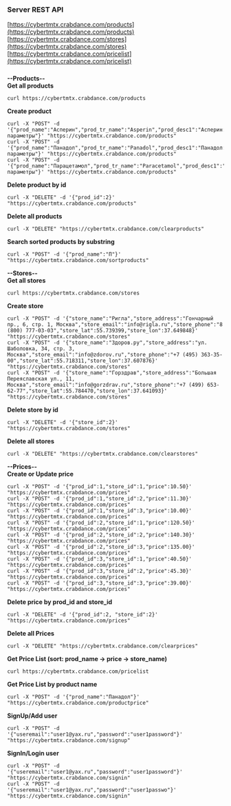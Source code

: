 ### Server REST API  
[https://cybertmtx.crabdance.com/products](https://cybertmtx.crabdance.com/products)  
[https://cybertmtx.crabdance.com/stores](https://cybertmtx.crabdance.com/stores)  
[https://cybertmtx.crabdance.com/pricelist](https://cybertmtx.crabdance.com/pricelist)  
###
**--Products--**  
**Get all products**
```
curl https://cybertmtx.crabdance.com/products
```
**Create product**
```
curl -X "POST" -d '{"prod_name":"Асперин","prod_tr_name":"Asperin","prod_desc1":"Асперин: параметры"}' "https://cybertmtx.crabdance.com/products"
curl -X "POST" -d '{"prod_name":"Панадол","prod_tr_name":"Panadol","prod_desc1":"Панадол: параметры"}' "https://cybertmtx.crabdance.com/products"
curl -X "POST" -d '{"prod_name":"Парацетамол","prod_tr_name":"Paracetamol","prod_desc1":"Парацетамол: параметры"}' "https://cybertmtx.crabdance.com/products"
```
**Delete product by id**
```
curl -X "DELETE" -d '{"prod_id":2}' "https://cybertmtx.crabdance.com/products"
```
**Delete all products**
```
curl -X "DELETE" "https://cybertmtx.crabdance.com/clearproducts"
```
**Search sorted products by substring**
```
curl -X "POST" -d '{"prod_name":"П"}' "https://cybertmtx.crabdance.com/sortproducts"
```
**--Stores--**  
**Get all stores**
```
curl https://cybertmtx.crabdance.com/stores
```
**Create store**
```
curl -X "POST" -d '{"store_name":"Ригла","store_address":"Гончарный пр., 6, стр. 1, Москва","store_email":"info@rigla.ru","store_phone":"8 (800) 777-03-03","store_lat":55.739399,"store_lon":37.649848}' "https://cybertmtx.crabdance.com/stores"
curl -X "POST" -d '{"store_name":"Здоров.ру","store_address":"ул. Шаболовка, 34, стр. 3, Москва","store_email":"info@zdorov.ru","store_phone":"+7 (495) 363-35-00","store_lat":55.718311,"store_lon":37.607876}' "https://cybertmtx.crabdance.com/stores"
curl -X "POST" -d '{"store_name":"Горздрав","store_address":"Большая Переяславская ул., 11, Москва","store_email":"info@gorzdrav.ru","store_phone":"+7 (499) 653-62-77","store_lat":55.784470,"store_lon":37.641093}' "https://cybertmtx.crabdance.com/stores"
```
**Delete store by id**
```
curl -X "DELETE" -d '{"store_id":2}' "https://cybertmtx.crabdance.com/stores"
```
**Delete all stores**
```
curl -X "DELETE" "https://cybertmtx.crabdance.com/clearstores"
```
**--Prices--**  
**Create or Update price**
```
curl -X "POST" -d '{"prod_id":1,"store_id":1,"price":10.50}' "https://cybertmtx.crabdance.com/prices"
curl -X "POST" -d '{"prod_id":1,"store_id":2,"price":11.30}' "https://cybertmtx.crabdance.com/prices"
curl -X "POST" -d '{"prod_id":1,"store_id":3,"price":10.00}' "https://cybertmtx.crabdance.com/prices"
curl -X "POST" -d '{"prod_id":2,"store_id":1,"price":120.50}' "https://cybertmtx.crabdance.com/prices"
curl -X "POST" -d '{"prod_id":2,"store_id":2,"price":140.30}' "https://cybertmtx.crabdance.com/prices"
curl -X "POST" -d '{"prod_id":2,"store_id":3,"price":135.00}' "https://cybertmtx.crabdance.com/prices"
curl -X "POST" -d '{"prod_id":3,"store_id":1,"price":40.50}' "https://cybertmtx.crabdance.com/prices"
curl -X "POST" -d '{"prod_id":3,"store_id":2,"price":45.30}' "https://cybertmtx.crabdance.com/prices"
curl -X "POST" -d '{"prod_id":3,"store_id":3,"price":39.00}' "https://cybertmtx.crabdance.com/prices"
```
**Delete price by prod_id and store_id**
```
curl -X "DELETE" -d '{"prod_id":2, "store_id":2}' "https://cybertmtx.crabdance.com/prices"
```
**Delete all Prices**
```
curl -X "DELETE" "https://cybertmtx.crabdance.com/clearprices"
```
**Get Price List (sort: prod_name -> price -> store_name)**
```
curl https://cybertmtx.crabdance.com/pricelist
```
**Get Price List by product name**
```
curl -X "POST" -d '{"prod_name":"Панадол"}' "https://cybertmtx.crabdance.com/productprice"
```
**SignUp/Add user**
```
curl -X "POST" -d '{"useremail":"user1@yax.ru","password":"user1password"}' "https://cybertmtx.crabdance.com/signup"
```
**SignIn/Login user**
```
curl -X "POST" -d '{"useremail":"user1@yax.ru","password":"user1password"}' "https://cybertmtx.crabdance.com/signin"
curl -X "POST" -d '{"useremail":"user1@yax.ru","password":"user1passwo"}' "https://cybertmtx.crabdance.com/signin"
```